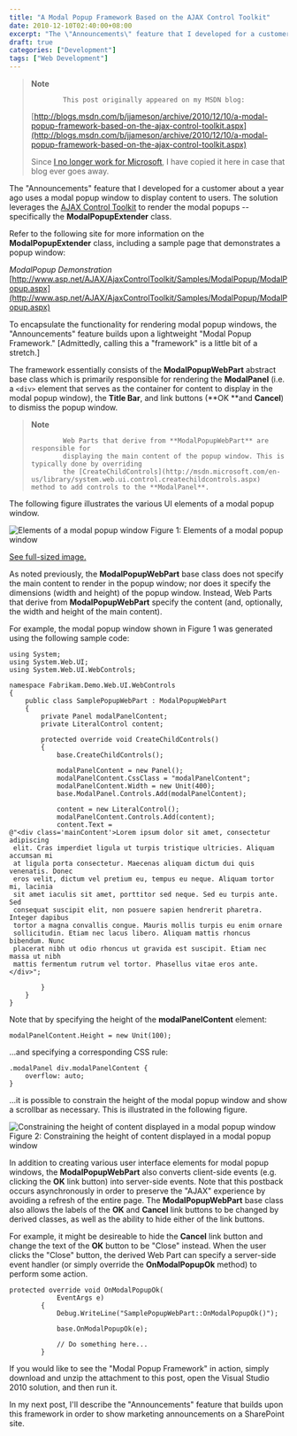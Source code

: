 ```yaml
---
title: "A Modal Popup Framework Based on the AJAX Control Toolkit"
date: 2010-12-10T02:40:00+08:00
excerpt: "The \"Announcements\" feature that I developed for a customer about a year ago uses a modal popup window to display content to users. The solution leverages the AJAX Control Toolkit to render the modal popups &ndash; specifically the ModalPopupExtender..."
draft: true
categories: ["Development"]
tags: ["Web Development"]
---
```


> **Note**
> 
>             This post originally appeared on my MSDN blog:
> 
> [http://blogs.msdn.com/b/jjameson/archive/2010/12/10/a-modal-popup-framework-based-on-the-ajax-control-toolkit.aspx](http://blogs.msdn.com/b/jjameson/archive/2010/12/10/a-modal-popup-framework-based-on-the-ajax-control-toolkit.aspx)
> 
> Since [I no longer work for Microsoft](/blog/jjameson/2011/09/02/last-day-with-microsoft), I have copied it here in case that blog ever goes away.

The "Announcements" feature that I developed for a customer about a year ago uses a modal popup window to display content to users. The solution leverages the [AJAX Control Toolkit](http://www.asp.net/AJAX/AjaxControlToolkit/Samples/Default.aspx) to render the modal popups -- specifically the **ModalPopupExtender** class.

Refer to the following site for more information on the **ModalPopupExtender** class, including a sample page that demonstrates a popup window:

<cite>ModalPopup Demonstration</cite>
[http://www.asp.net/AJAX/AjaxControlToolkit/Samples/ModalPopup/ModalPopup.aspx](http://www.asp.net/AJAX/AjaxControlToolkit/Samples/ModalPopup/ModalPopup.aspx)

To encapsulate the functionality for rendering modal popup windows, the "Announcements" feature builds upon a lightweight "Modal Popup Framework." [Admittedly, calling this a "framework" is a little bit of a stretch.]

The framework essentially consists of the **ModalPopupWebPart** abstract base class which is primarily responsible for rendering the **ModalPanel** (i.e. a `<div>` element that serves as the container for content to display in the modal popup window), the **Title Bar**, and link buttons (**OK **and **Cancel**) to dismiss the popup window.

> **Note**
> 
>             Web Parts that derive from **ModalPopupWebPart** are responsible for
>             displaying the main content of the popup window. This is typically done by overriding
>             the [CreateChildControls](http://msdn.microsoft.com/en-us/library/system.web.ui.control.createchildcontrols.aspx) method to add controls to the **ModalPanel**.

The following figure illustrates the various UI elements of a modal popup window.

![Elements of a modal popup window](https://www.technologytoolbox.com/blog/images/www_technologytoolbox_com/blog/jjameson/7/r_Modal-Popup-Window-Elements.png)
Figure 1: Elements of a modal popup window

[See full-sized image.](/blog/images/www_technologytoolbox_com/blog/jjameson/7/o_Modal-Popup-Window-Elements.png)

As noted previously, the **ModalPopupWebPart** base class does not specify the main content to render in the popup window; nor does it specify the dimensions (width and height) of the popup window. Instead, Web Parts that derive from **ModalPopupWebPart** specify the content (and, optionally, the width and height of the main content).

For example, the modal popup window shown in Figure 1 was generated using the following sample code:

```
using System;
using System.Web.UI;
using System.Web.UI.WebControls;

namespace Fabrikam.Demo.Web.UI.WebControls
{
    public class SamplePopupWebPart : ModalPopupWebPart
    {
        private Panel modalPanelContent;
        private LiteralControl content;

        protected override void CreateChildControls()
        {
            base.CreateChildControls();

            modalPanelContent = new Panel();
            modalPanelContent.CssClass = "modalPanelContent";
            modalPanelContent.Width = new Unit(400);
            base.ModalPanel.Controls.Add(modalPanelContent);
            
            content = new LiteralControl();
            modalPanelContent.Controls.Add(content);
            content.Text =
@"<div class='mainContent'>Lorem ipsum dolor sit amet, consectetur adipiscing
 elit. Cras imperdiet ligula ut turpis tristique ultricies. Aliquam accumsan mi
 at ligula porta consectetur. Maecenas aliquam dictum dui quis venenatis. Donec
 eros velit, dictum vel pretium eu, tempus eu neque. Aliquam tortor mi, lacinia
 sit amet iaculis sit amet, porttitor sed neque. Sed eu turpis ante. Sed
 consequat suscipit elit, non posuere sapien hendrerit pharetra. Integer dapibus
 tortor a magna convallis congue. Mauris mollis turpis eu enim ornare
 sollicitudin. Etiam nec lacus libero. Aliquam mattis rhoncus bibendum. Nunc
 placerat nibh ut odio rhoncus ut gravida est suscipit. Etiam nec massa ut nibh
 mattis fermentum rutrum vel tortor. Phasellus vitae eros ante.</div>";

        }
    }
}
```

Note that by specifying the height of the **modalPanelContent** element:

```
modalPanelContent.Height = new Unit(100);
```

&hellip;and specifying a corresponding CSS rule:

```
.modalPanel div.modalPanelContent {
    overflow: auto;
}
```

&hellip;it is possible to constrain the height of the modal popup window and show a scrollbar as necessary. This is illustrated in the following figure.

![Constraining the height of content displayed in a modal popup window](https://www.technologytoolbox.com/blog/images/www_technologytoolbox_com/blog/jjameson/7/r_Modal-Popup-Window-Constrained-Height.png)
Figure 2: Constraining the height of content displayed in a modal popup window

In addition to creating various user interface elements for modal popup windows, the **ModalPopupWebPart** also converts client-side events (e.g. clicking the **OK** link button) into server-side events. Note that this postback occurs asynchronously in order to preserve the "AJAX" experience by avoiding a refresh of the entire page. The **ModalPopupWebPart** base class also allows the labels of the **OK** and **Cancel** link buttons to be changed by derived classes, as well as the ability to hide either of the link buttons.

For example, it might be desireable to hide the **Cancel** link button and change the text of the **OK** button to be "Close" instead. When the user clicks the "Close" button, the derived Web Part can specify a server-side event handler (or simply override the **OnModalPopupOk** method) to perform some action.

```
protected override void OnModalPopupOk(
            EventArgs e)
        {
            Debug.WriteLine("SamplePopupWebPart::OnModalPopupOk()");

            base.OnModalPopupOk(e);

            // Do something here...
        }
```

If you would like to see the "Modal Popup Framework" in action, simply download and unzip the attachment to this post, open the Visual Studio 2010 solution, and then run it.

In my next post, I'll describe the "Announcements" feature that builds upon this framework in order to show marketing announcements on a SharePoint site.


